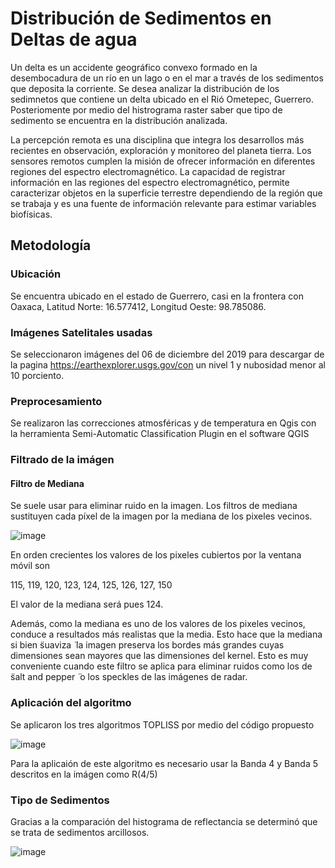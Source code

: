 # Distribución de Sedimentos en Deltas de agua

Un delta es un accidente geográfico convexo formado en la desembocadura de un río en un lago o en el mar a través de los sedimentos que deposita la corriente.
Se desea analizar la distribución de los sedimnetos que contiene un delta ubicado en el Rió Ometepec, Guerrero. Posteriomente por medio del histrograma raster saber que tipo de sedimento se encuentra en la distribución analizada.

La percepción remota es una disciplina que integra los desarrollos más recientes en observación, exploración y monitoreo del planeta tierra. Los sensores remotos cumplen la misión de ofrecer información en diferentes regiones del espectro electromagnético. La capacidad de registrar información en las regiones del espectro electromagnético, permite caracterizar objetos en la superficie terrestre dependiendo de la región que se trabaja y es una fuente de información relevante para estimar variables biofísicas.

## Metodología


### Ubicación
Se encuentra ubicado en el estado de Guerrero, casi en la frontera con Oaxaca, Latitud Norte: 16.577412, Longitud Oeste: 98.785086.

### Imágenes Satelitales usadas
Se seleccionaron imágenes del 06 de diciembre del 2019 para descargar de la pagina https://earthexplorer.usgs.gov/con un nivel 1 y nubosidad menor al 10 porciento.

### Preprocesamiento
Se realizaron las correcciones atmosféricas y de temperatura en Qgis con la herramienta Semi-Automatic Classification Plugin en el software QGIS

### Filtrado de la imágen

#### Filtro de Mediana
Se suele usar para eliminar ruido en la imagen. Los filtros de mediana sustituyen cada píxel de la imagen por la mediana de los pixeles vecinos.

![image](https://user-images.githubusercontent.com/99137141/216234835-de5cd26f-ea2d-446b-8465-c62a1a4fa15d.png)

En orden crecientes los valores de los pixeles cubiertos por la ventana
móvil son

115, 119, 120, 123, 124, 125, 126, 127,
150

El valor de la mediana será pues 124.

Además, como la mediana es uno de los valores de los pixeles vecinos, conduce a resultados más realistas que la media. Esto hace que la mediana si bien  ̈suaviza ̈
la imagen preserva los bordes más grandes cuyas dimensiones sean mayores que las dimensiones del kernel. Esto es muy conveniente cuando este filtro se aplica
para eliminar ruidos como los de  ̈salt and pepper ̈ o los speckles de las imágenes de radar.

### Aplicación del algoritmo
Se aplicaron los tres algoritmos TOPLISS por medio del código propuesto

![image](https://user-images.githubusercontent.com/99137141/216526293-7aca50df-6e05-41d3-9a4f-55decadf96b5.png)

Para la aplicaión de este algoritmo es necesario usar la Banda 4 y Banda 5 descritos en la imágen como R(4/5)

### Tipo de Sedimentos

Gracias a la comparación del histograma de reflectancia se determinó que se trata de sedimentos arcillosos.

![image](https://user-images.githubusercontent.com/99137141/217703806-ef25f301-a936-4f1d-8879-e3b49911c444.png)

